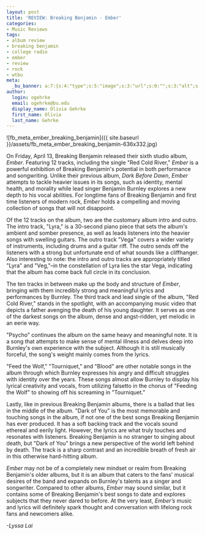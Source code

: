 ```yaml
---
layout: post
title: 'REVIEW: Breaking Benjamin - Ember'
categories:
- Music Reviews
tags:
- album review
- breaking benjamin
- college radio
- ember
- review
- rock
- wtbu
meta:
  _bu_banner: a:7:{s:4:"type";s:5:"image";s:3:"url";s:0:"";s:3:"alt";s:0:"";s:7:"post_id";s:0:"";s:4:"html";s:0:"";s:8:"position";s:12:"contentWidth";s:7:"caption";s:0:"";}
author:
  login: ogehrke
  email: ogehrke@bu.edu
  display_name: Olivia Gehrke
  first_name: Olivia
  last_name: Gehrke
---
```

![fb_meta_ember_breaking_benjamin]({{ site.baseurl }}/assets/fb_meta_ember_breaking_benjamin-636x332.jpg)

On Friday, April 13, Breaking Benjamin released their sixth studio album, _Ember_. Featuring 12 tracks, including the single "Red Cold River," _Ember_ is a powerful exhibition of Breaking Benjamin's potential in both performance and songwriting. Unlike their previous album, _Dark Before Dawn_, _Ember_ attempts to tackle heavier issues in its songs, such as identity, mental health, and morality while lead singer Benjamin Burnley explores a new depth to his vocal abilities. For longtime fans of Breaking Benjamin and first time listeners of modern rock, _Ember_ holds a compelling and moving collection of songs that will not disappoint.

Of the 12 tracks on the album, two are the customary album intro and outro. The intro track, "Lyra," is a 30-second piano piece that sets the album's ambient and somber presence, as well as leads listeners into the heavier songs with swelling guitars. The outro track "Vega" covers a wider variety of instruments, including drums and a guitar riff. The outro sends off the listeners with a strong but unfortunate end of what sounds like a cliffhanger. Also interesting to note: the intro and outro tracks are appropriately titled "Lyra" and "Veg,"–in the constellation of Lyra lies the star Vega, indicating that the album has come back full circle in its conclusion.

The ten tracks in between make up the body and structure of _Ember_, bringing with them incredibly strong and meaningful lyrics and performances by Burnley. The third track and lead single of the album, "Red Cold River," stands in the spotlight, with an accompanying music video that depicts a father avenging the death of his young daughter. It serves as one of the darkest songs on the album, dense and angst-ridden, yet melodic in an eerie way.

"Psycho" continues the album on the same heavy and meaningful note. It is a song that attempts to make sense of mental illness and delves deep into Burnley's own experience with the subject. Although it is still musically forceful, the song's weight mainly comes from the lyrics.

"Feed the Wolf," "Tourniquet," and "Blood" are other notable songs in the album through which Burnley expresses his angry and difficult struggles with identity over the years. These songs almost allow Burnley to display his lyrical creativity and vocals, from utilizing falsetto in the chorus of "Feeding the Wolf" to showing off his screaming in "Tourniquet."

Lastly, like in previous Breaking Benjamin albums, there is a ballad that lies in the middle of the album. "Dark of You" is the most memorable and touching songs in the album, if not one of the best songs Breaking Benjamin has ever produced. It has a soft backing track and the vocals sound ethereal and eerily light. However, the lyrics are what truly touches and resonates with listeners. Breaking Benjamin is no stranger to singing about death, but "Dark of You" brings a new perspective of the world left behind by death. The track is a sharp contrast and an incredible breath of fresh air in this otherwise hard-hitting album.

_Ember_ may not be of a completely new mindset or realm from Breaking Benjamin's older albums, but it is an album that caters to the fans' musical desires of the band and expands on Burnley's talents as a singer and songwriter. Compared to other albums, _Ember_ may sound similar, but it contains some of Breaking Benjamin's best songs to date and explores subjects that they never dared to before. At the very least, _Ember’s_ music and lyrics will definitely spark thought and conversation with lifelong rock fans and newcomers alike.

_\-Lyssa Lai_